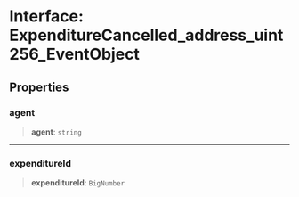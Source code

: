 # Interface: ExpenditureCancelled\_address\_uint256\_EventObject

## Properties

### agent

> **agent**: `string`

***

### expenditureId

> **expenditureId**: `BigNumber`
